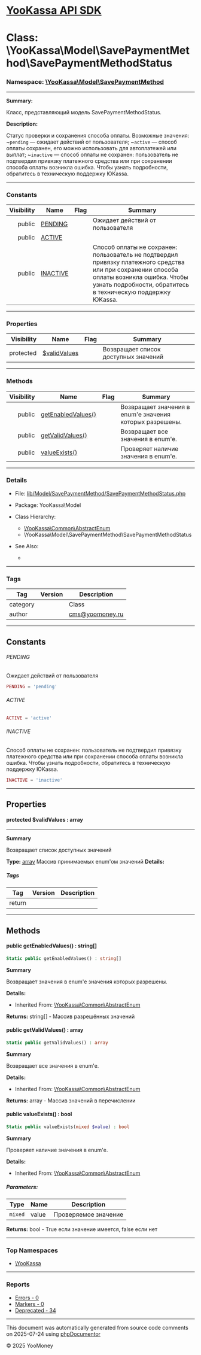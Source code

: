 # [YooKassa API SDK](../home.md)

# Class: \YooKassa\Model\SavePaymentMethod\SavePaymentMethodStatus
### Namespace: [\YooKassa\Model\SavePaymentMethod](../namespaces/yookassa-model-savepaymentmethod.md)
---
**Summary:**

Класс, представляющий модель SavePaymentMethodStatus.

**Description:**

Статус проверки и сохранения способа оплаты. Возможные значения:
~`pending` — ожидает действий от пользователя;
~`active` — способ оплаты сохранен, его можно использовать для автоплатежей или выплат;
~`inactive` — способ оплаты не сохранен: пользователь не подтвердил привязку платежного средства или при сохранении способа оплаты возникла ошибка. Чтобы узнать подробности, обратитесь в техническую поддержку ЮKassa.

---
### Constants
| Visibility | Name | Flag | Summary |
| ----------:| ---- | ---- | ------- |
| public | [PENDING](../classes/YooKassa-Model-SavePaymentMethod-SavePaymentMethodStatus.md#constant_PENDING) |  | Ожидает действий от пользователя |
| public | [ACTIVE](../classes/YooKassa-Model-SavePaymentMethod-SavePaymentMethodStatus.md#constant_ACTIVE) |  |  |
| public | [INACTIVE](../classes/YooKassa-Model-SavePaymentMethod-SavePaymentMethodStatus.md#constant_INACTIVE) |  | Способ оплаты не сохранен: пользователь не подтвердил привязку платежного средства или при сохранении способа оплаты возникла ошибка. Чтобы узнать подробности, обратитесь в техническую поддержку ЮKassa. |

---
### Properties
| Visibility | Name | Flag | Summary |
| ----------:| ---- | ---- | ------- |
| protected | [$validValues](../classes/YooKassa-Model-SavePaymentMethod-SavePaymentMethodStatus.md#property_validValues) |  | Возвращает список доступных значений |

---
### Methods
| Visibility | Name | Flag | Summary |
| ----------:| ---- | ---- | ------- |
| public | [getEnabledValues()](../classes/YooKassa-Common-AbstractEnum.md#method_getEnabledValues) |  | Возвращает значения в enum'е значения которых разрешены. |
| public | [getValidValues()](../classes/YooKassa-Common-AbstractEnum.md#method_getValidValues) |  | Возвращает все значения в enum'e. |
| public | [valueExists()](../classes/YooKassa-Common-AbstractEnum.md#method_valueExists) |  | Проверяет наличие значения в enum'e. |

---
### Details
* File: [lib/Model/SavePaymentMethod/SavePaymentMethodStatus.php](../../lib/Model/SavePaymentMethod/SavePaymentMethodStatus.php)
* Package: YooKassa\Model
* Class Hierarchy: 
  * [\YooKassa\Common\AbstractEnum](../classes/YooKassa-Common-AbstractEnum.md)
  * \YooKassa\Model\SavePaymentMethod\SavePaymentMethodStatus

* See Also:
  * [](https://yookassa.ru/developers/api)

---
### Tags
| Tag | Version | Description |
| --- | ------- | ----------- |
| category |  | Class |
| author |  | cms@yoomoney.ru |

---
## Constants
<a name="constant_PENDING" class="anchor"></a>
###### PENDING
Ожидает действий от пользователя

```php
PENDING = 'pending'
```


<a name="constant_ACTIVE" class="anchor"></a>
###### ACTIVE
```php
ACTIVE = 'active'
```


<a name="constant_INACTIVE" class="anchor"></a>
###### INACTIVE
Способ оплаты не сохранен: пользователь не подтвердил привязку платежного средства или при сохранении способа оплаты возникла ошибка. Чтобы узнать подробности, обратитесь в техническую поддержку ЮKassa.

```php
INACTIVE = 'inactive'
```



---
## Properties
<a name="property_validValues"></a>
#### protected $validValues : array
---
**Summary**

Возвращает список доступных значений

**Type:** <a href="../array"><abbr title="array">array</abbr></a>
Массив принимаемых enum&#039;ом значений
**Details:**


##### Tags
| Tag | Version | Description |
| --- | ------- | ----------- |
| return |  |  |


---
## Methods
<a name="method_getEnabledValues" class="anchor"></a>
#### public getEnabledValues() : string[]

```php
Static public getEnabledValues() : string[]
```

**Summary**

Возвращает значения в enum'е значения которых разрешены.

**Details:**
* Inherited From: [\YooKassa\Common\AbstractEnum](../classes/YooKassa-Common-AbstractEnum.md)

**Returns:** string[] - Массив разрешённых значений


<a name="method_getValidValues" class="anchor"></a>
#### public getValidValues() : array

```php
Static public getValidValues() : array
```

**Summary**

Возвращает все значения в enum'e.

**Details:**
* Inherited From: [\YooKassa\Common\AbstractEnum](../classes/YooKassa-Common-AbstractEnum.md)

**Returns:** array - Массив значений в перечислении


<a name="method_valueExists" class="anchor"></a>
#### public valueExists() : bool

```php
Static public valueExists(mixed $value) : bool
```

**Summary**

Проверяет наличие значения в enum'e.

**Details:**
* Inherited From: [\YooKassa\Common\AbstractEnum](../classes/YooKassa-Common-AbstractEnum.md)

##### Parameters:
| Type | Name | Description |
| ---- | ---- | ----------- |
| <code lang="php">mixed</code> | value  | Проверяемое значение |

**Returns:** bool - True если значение имеется, false если нет



---

### Top Namespaces

* [\YooKassa](../namespaces/yookassa.md)

---

### Reports
* [Errors - 0](../reports/errors.md)
* [Markers - 0](../reports/markers.md)
* [Deprecated - 34](../reports/deprecated.md)

---

This document was automatically generated from source code comments on 2025-07-24 using [phpDocumentor](http://www.phpdoc.org/)

&copy; 2025 YooMoney